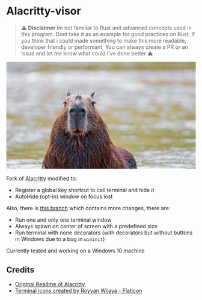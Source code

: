 # Alacritty-visor
> ⚠ **Disclaimer** Im not familiar to Rust and advanced concepts used in this program. Dont take it as an example for good practices on Rust. If you think that i could made something to make this more readable, developer friendly or performant, You can always create a PR or an Issue and let me know what could i've done better ⚠

![Demo](demo.gif)

Fork of [Alacritty](https://github.com/alacritty/alacritty) modified to:
- Register a global key shortcut to call terminal and hide it
- AutoHide (opt-in) window on focus lost

Also, there is [this branch]() which contains more changes, there are:
- Run one and only one terminal window
- Always spawn on center of screen with a predefined size
- Run terminal with none decorators (with decorators but without buttons in Windows due to a bug in `wininit`)

Currently tested and working on a Windows 10 machine

## Credits
- [Original Readme of Alacritty](./ORIGINAL_README.md)
- <a href="https://www.flaticon.com/free-icons/terminal" title="terminal icons">Terminal icons created by Royyan Wijaya - Flaticon</a>
